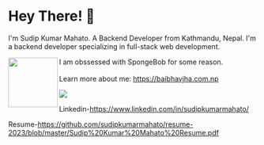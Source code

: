 

# ﻿Hey There! 👋

I'm Sudip Kumar Mahato. A Backend Developer from Kathmandu, Nepal.
I'm a backend developer specializing in full-stack web development.

<img src="https://baibhavjha.com.np/images/spongebhav.png" width="100" height="100" ALIGN="left" /> I am obssessed with SpongeBob for some reason.<br><br> Learn more about me: https://baibhavjha.com.np


![](https://komarev.com/ghpvc/?username=baibhavanand&color=yellow)



Linkedin-https://www.linkedin.com/in/sudipkumarmahato/

Resume-https://github.com/sudipkumarmahato/resume-2023/blob/master/Sudip%20Kumar%20Mahato%20Resume.pdf
